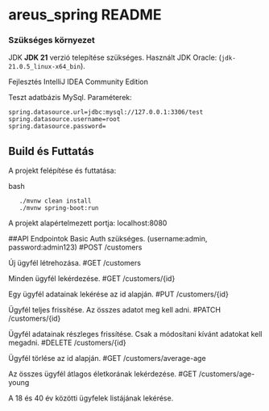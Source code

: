 # areus_spring README


### Szükséges környezet

JDK  **JDK 21** verzió telepítése szükséges. Használt JDK Oracle: (`jdk-21.0.5_linux-x64_bin`).

Fejlesztés IntelliJ IDEA Community Edition

Teszt adatbázis MySql. Paraméterek:

```
spring.datasource.url=jdbc:mysql://127.0.0.1:3306/test
spring.datasource.username=root
spring.datasource.password=
```
## Build és Futtatás


A projekt felépítése és futtatása:

bash
```
   ./mvnw clean install
   ./mvnw spring-boot:run
```
   
A projekt alapértelmezett portja: localhost:8080


   

##API Endpointok
Basic Auth szükséges.
(username:admin, password:admin123)
#POST /customers

Új ügyfél létrehozása.
#GET /customers

Minden ügyfél lekérdezése.
#GET /customers/{id}

Egy ügyfél adatainak lekérése az id alapján.
#PUT /customers/{id}

Ügyfél teljes frissítése. Az összes adatot meg kell adni.
#PATCH /customers/{id}

Ügyfél adatainak részleges frissítése. Csak a módosítani kívánt adatokat kell megadni.
#DELETE /customers/{id}

Ügyfél törlése az id alapján.
#GET /customers/average-age

Az összes ügyfél átlagos életkorának lekérdezése.
#GET /customers/age-young

A 18 és 40 év közötti ügyfelek listájának lekérése.
